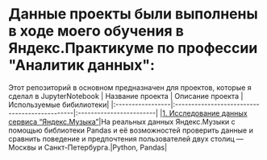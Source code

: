 # Данные проекты были выполнены в ходе моего обучения в Яндекс.Практикуме по профессии "Аналитик данных":
Этот репозиторий в основном предназначен для проектов, которые я сделал в JupyterNotebook
| Название проекта | Описание проекта                              | Используемые бибилиотеки|
|:-----------------|:----------------------------------------------|:------------------------|
|[1. Исследование данных сервиса “Яндекс.Музыка”](https://github.com/tapbich/Portfolio_Kozelkov/tree/main/1.%20Исследование%20данных%20сервиса%20“Яндекс.Музыка”)|На реальных данных Яндекс.Музыки c помощью библиотеки Pandas и её возможностей проверить данные и сравнить поведение и предпочтения пользователей двух столиц — Москвы и Санкт-Петербурга.|Python, Pandas|

